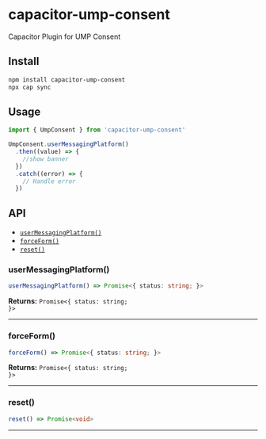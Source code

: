 # capacitor-ump-consent

Capacitor Plugin for UMP Consent

## Install

```bash
npm install capacitor-ump-consent
npx cap sync
```

## Usage

```ts
import { UmpConsent } from 'capacitor-ump-consent'

UmpConsent.userMessagingPlatform()
  .then((value) => {
    //show banner
  })
  .catch((error) => {
    // Handle error
  })
```

## API

<docgen-index>

- [`userMessagingPlatform()`](#usermessagingplatform)
- [`forceForm()`](#forceform)
- [`reset()`](#reset)

</docgen-index>

<docgen-api>
<!--Update the source file JSDoc comments and rerun docgen to update the docs below-->

### userMessagingPlatform()

```typescript
userMessagingPlatform() => Promise<{ status: string; }>
```

**Returns:** <code>Promise&lt;{ status: string; }&gt;</code>

---

### forceForm()

```typescript
forceForm() => Promise<{ status: string; }>
```

**Returns:** <code>Promise&lt;{ status: string; }&gt;</code>

---

### reset()

```typescript
reset() => Promise<void>
```

---

</docgen-api>
